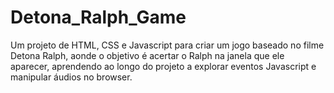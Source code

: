 # Detona_Ralph_Game
Um projeto de HTML, CSS e Javascript para criar um jogo baseado no filme Detona Ralph, aonde o objetivo é acertar o Ralph na janela que ele aparecer, aprendendo ao longo do projeto a explorar eventos Javascript e manipular áudios no browser.

